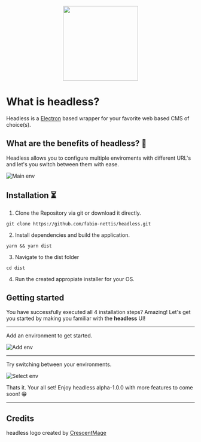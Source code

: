 <p align="center">
  <img width="200" height="200" src="https://raw.githubusercontent.com/derrickmehaffy/headless/dm/readmeUpdates/images/headless-logo.png">
</p>

# What is headless? 

Headless is a [Electron](https://goo.gl/search/Electron) based wrapper for your favorite web based CMS of choice(s).

## What are the benefits of headless? 🤖

Headless allows you to configure multiple enviroments with different URL's and let's you switch between them with ease.

![Main env](https://raw.githubusercontent.com/fabio-nettis/headless/master/images/headless-main.PNG)

## Installation ⏳

1. Clone the Repository via git or download it directly.

```
git clone https://github.com/fabio-nettis/headless.git
```

2. Install dependencies and build the application.

```
yarn && yarn dist
```

3. Navigate to the dist folder

```
cd dist
```

4. Run the created appropiate installer for your OS.

## Getting started

You have successfully executed all 4 installation steps? Amazing! Let's get you started by making you familiar with the **headless** UI!

------

Add an environment to get started.

![Add env](https://raw.githubusercontent.com/fabio-nettis/headless/master/images/headless-add.PNG)

------

Try switching between your environments.

![Select env](https://raw.githubusercontent.com/fabio-nettis/headless/master/images/headless-selection.PNG)

Thats it. Your all set! Enjoy headless alpha-1.0.0 with more features to come soon! 😁

------

## Credits

headless logo created by [CrescentMage](https://twitter.com/xCrescentMagex?s=09)
